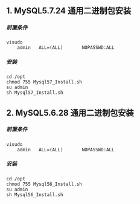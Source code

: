 ## 1. MySQL5.7.24 通用二进制包安装
##### 前置条件
```
visudo
    admin   ALL=(ALL)       NOPASSWD:ALL
```
##### 安装
```
cd /opt
chmod 755 Mysql57_Install.sh
su admin
sh Mysql57_Install.sh
```

## 2. MySQL5.6.28 通用二进制包安装
##### 前置条件
```
visudo
    admin   ALL=(ALL)       NOPASSWD:ALL
```
##### 安装
```
cd /opt
chmod 755 Mysql56_Install.sh
su admin
sh Mysql56_Install.sh
```
